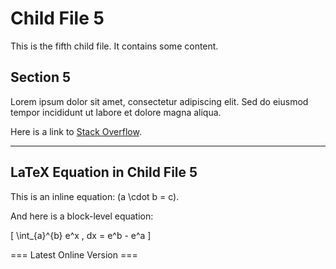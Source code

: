 # Child File 5

This is the fifth child file. It contains some content.

## Section 5

Lorem ipsum dolor sit amet, consectetur adipiscing elit. Sed do eiusmod tempor incididunt ut labore et dolore magna aliqua.

Here is a link to [Stack Overflow](https://stackoverflow.com/).

---

## LaTeX Equation in Child File 5

This is an inline equation: \(a \cdot b = c\).

And here is a block-level equation:

\[
\int_{a}^{b} e^x \, dx = e^b - e^a
\]

=== Latest Online Version ===
